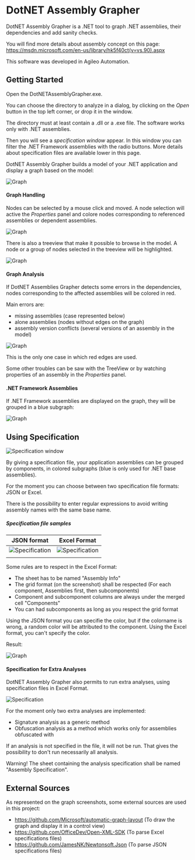 # DotNET Assembly Grapher
DotNET Assembly Grapher is a .NET tool to graph .NET assemblies, their dependencies and add sanity checks.
 
You will find more details about assembly concept on this page: https://msdn.microsoft.com/en-us/library/hk5f40ct(v=vs.90).aspx
 
This software was developed in Agileo Automation.
 
## Getting Started
Open the DotNETAssemblyGrapher.exe.
 
You can choose the directory to analyze in a dialog, by clicking on the *Open* button in the top left corner, or drop it in the window.
 
The directory must at least contain a .dll or a .exe file. The software works only with .NET assemblies.
 
Then you will see a *specification window* appear. In this window you can filter the .NET Framework assemblies with the radio buttons.
More details about specification files are available lower in this page.
 
DotNET Assembly Grapher builds a model of your .NET application and display a graph based on the model:
 
![Graph](https://github.com/AgileoAutomation/DotNET-Assembly-Grapher/blob/master/Images/Graph.JPG)
 
#### Graph Handling
 
Nodes can be selected by a mouse click and moved. A node selection will active the *Properties* panel and colore nodes corresponding to referenced assemblies or dependent assemblies.
 
![Graph](Images/GraphManipulation.jpg)
 
There is also a treeview that make it possible to browse in the model. A node or a group of nodes selected in the treeview will be highlighted.
 
![Graph](Images/TreeviewSelection.jpg)
 
#### Graph Analysis
If DotNET Assemblies Grapher detects some errors in the dependencies, nodes corresponding to the affected assemblies will be colored in red.
 
Main errors are:
- missing assemblies (case represented below)
- alone assemblies (nodes without edges on the graph)
- assembly version conflicts (several versions of an assembly in the model)
 
![Graph](Images/GraphError.jpg)
 
This is the only one case in which red edges are used.
 
Some other troubles can be saw with the TreeView or by watching properties of an assembly in the *Properties* panel.
 
#### .NET Framework Assemblies
If .NET Framework assemblies are displayed on the graph, they will be grouped in a blue subgraph:
 
![Graph](Images/SystemAssemblies.jpg)
 
## Using Specification
 
![Specification window](Images/SpecificationWindow.jpg)
 
By giving a specification file, your application assemblies can be grouped by components, in colored subgraphs (blue is only used for .NET base assemblies).
 
For the moment you can choose between two specification file formats: JSON or Excel.
 
There is the possibility to enter regular expressions to avoid writing assembly names with the same base name.
 
##### Specification file samples
|               JSON format           |              Excel Format            |
| ----------------------------------- | ------------------------------------ |
| ![Specification](Images/demoJSONSpec.jpg)  |  ![Specification](Images/demoExcelSpec.jpg) |
|                                     |                                      |
 
Some rules are to respect in the Excel Format:
- The sheet has to be named "Assembly Info"
- The grid format (on the screenshot) shall be respected (For each component, Assemblies first, then subcomponents)
- Component and subcomponent columns are always under the merged cell "Components"
- You can had subcomponents as long as you respect the grid format
 
Using the JSON format you can specifie the color, but if the colorname is wrong, a random color will be attributed to the component.
Using the Excel format, you can't specify the color.
 
Result:
 
![Graph](Images/Components.jpg)
 
#### Specification for Extra Analyses
DotNET Assembly Grapher also permits to run extra analyses, using specification files in Excel Format.
 
![Specification](Images/demoAnalysisSpec.jpg)
 
For the moment only two extra analyses are implemented:
- Signature analysis as a generic method
- Obfuscation analysis as a method which works only for assemblies obfuscated with 
 
If an analysis is not specified in the file, it will not be run. That gives the possibility to don't run necessarily all analysis.
 
Warning! The sheet containing the analysis specification shall be named "Assembly Specification".
 
## External Sources
 
As represented on the graph screenshots, some external sources are used in this project:
- https://github.com/Microsoft/automatic-graph-layout (To draw the graph and display it in a control view)
- https://github.com/OfficeDev/Open-XML-SDK (To parse Excel specifications files)
- https://github.com/JamesNK/Newtonsoft.Json (To parse JSON specifications files)
